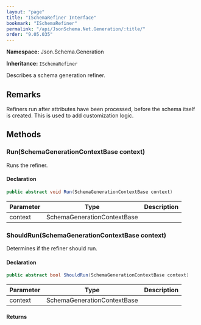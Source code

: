 ```yaml
---
layout: "page"
title: "ISchemaRefiner Interface"
bookmark: "ISchemaRefiner"
permalink: "/api/JsonSchema.Net.Generation/:title/"
order: "9.05.035"
---
```

**Namespace:** Json.Schema.Generation

**Inheritance:**
`ISchemaRefiner`

Describes a schema generation refiner.

## Remarks

Refiners run after attributes have been processed, before the
schema itself is created.  This is used to add customization
logic.

## Methods

### Run(SchemaGenerationContextBase context)

Runs the refiner.

#### Declaration

```c#
public abstract void Run(SchemaGenerationContextBase context)
```

| Parameter | Type | Description |
|---|---|---|
| context | SchemaGenerationContextBase |  |


### ShouldRun(SchemaGenerationContextBase context)

Determines if the refiner should run.

#### Declaration

```c#
public abstract bool ShouldRun(SchemaGenerationContextBase context)
```

| Parameter | Type | Description |
|---|---|---|
| context | SchemaGenerationContextBase |  |


#### Returns



